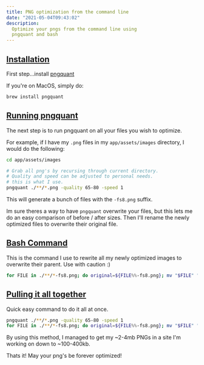 ```yaml
---
title: PNG optimization from the command line
date: "2021-05-04T09:43:02"
description:
  Optimize your pngs from the command line using
  pngquant and bash
---
```


<h2 id="installation">
  <a href="#installation">
    Installation
  </a>
</h2>

First step...install [pngquant](https://pngquant.org/)

If you're on MacOS, simply do:

```bash
brew install pngquant
```

<h2 id="commands">
  <a href="#commands">
    Running pngquant
  </a>
</h2>

The next step is to run pngquant on all your files you wish to optimize.

For example, if I have my `.png` files in my `app/assets/images`
directory, I would do the following:

```bash
cd app/assets/images

# Grab all png's by recursing through current directory.
# Quality and speed can be adjusted to personal needs.
# this is what I use.
pngquant ./**/*.png -quality 65-80 -speed 1
```

This will generate a bunch of files with the `-fs8.png` suffix.

Im sure theres a way to have `pngquant` overwrite your files, but this
lets me do an easy comparison of before / after sizes. Then I'll rename
the newly optimized files to overwrite their original file.

<h2 id="bash-command">
  <a href="#bash-command">
    Bash Command
  </a>
</h2>

This is the command I use to rewrite all my newly optimized images to
overwrite their parent. Use with caution :)

```bash
for FILE in ./**/*-fs8.png; do original=${FILE%%-fs8.png}; mv "$FILE" "$original.png"; done
```

<h2 id="pulling-it-all-together">
  <a href="#pulling-it-all-together">
    Pulling it all together
  </a>
</h2>

Quick easy command to do it all at once.

```bash
pngquant ./**/*.png -quality 65-80 -speed 1
for FILE in ./**/*-fs8.png; do original=${FILE%%-fs8.png}; mv "$FILE" "$original.png"; done
```

By using this method, I
managed to get my ~2-4mb PNGs in a site I'm working on down to
~100-400kb.

Thats it! May your png's be forever optimized!
